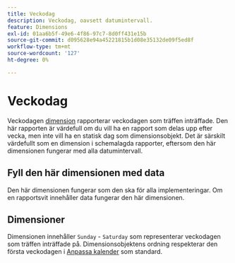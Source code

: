 ```yaml
---
title: Veckodag
description: Veckodag, oavsett datumintervall.
feature: Dimensions
exl-id: 01aa6b5f-49e6-4f86-97c7-8d0ff431e15b
source-git-commit: d095628e94a45221815b1d08e35132de09f5ed8f
workflow-type: tm+mt
source-wordcount: '127'
ht-degree: 0%

---
```


# Veckodag

Veckodagen [dimension](overview.md) rapporterar veckodagen som träffen inträffade. Den här rapporten är värdefull om du vill ha en rapport som delas upp efter vecka, men inte vill ha en statisk dag som dimensionsobjekt. Det är särskilt värdefullt som en dimension i schemalagda rapporter, eftersom den här dimensionen fungerar med alla datumintervall.

## Fyll den här dimensionen med data

Den här dimensionen fungerar som den ska för alla implementeringar. Om en rapportsvit innehåller data fungerar den här dimensionen.

## Dimensioner

Dimensionen innehåller `Sunday` - `Saturday` som representerar veckodagen som träffen inträffade på. Dimensionsobjektens ordning respekterar den första veckodagen i [Anpassa kalender](/help/admin/admin/c-manage-report-suites/c-edit-report-suites/general/custom-calendar.md) som standard.
